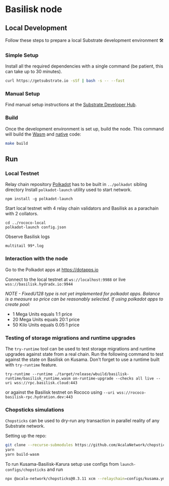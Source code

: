 # Basilisk node

## Local Development

Follow these steps to prepare a local Substrate development environment :hammer_and_wrench:

### Simple Setup

Install all the required dependencies with a single command (be patient, this can take up to 30
minutes).

```bash
curl https://getsubstrate.io -sSf | bash -s -- --fast
```

### Manual Setup

Find manual setup instructions at the
[Substrate Developer Hub](https://substrate.dev/docs/en/knowledgebase/getting-started/#manual-installation).

### Build

Once the development environment is set up, build the node. This command will build the
[Wasm](https://substrate.dev/docs/en/knowledgebase/advanced/executor#wasm-execution) and
[native](https://substrate.dev/docs/en/knowledgebase/advanced/executor#native-execution) code:

```bash
make build
```

## Run

### Local Testnet

Relay chain repository [Polkadot](https://github.com/paritytech/polkadot) has to be built in `../polkadot` sibling directory
Install `polkadot-launch` utility used to start network.

```
npm install -g polkadot-launch
```

Start local testnet with 4 relay chain validators and Basilisk as a parachain with 2 collators.

```
cd ../rococo-local
polkadot-launch config.json
```

Observe Basilisk logs

```
multitail 99*.log
```

### Interaction with the node

Go to the Polkadot apps at https://dotapps.io

Connect to the local testnet at `ws://localhost:9988` or live `wss://basilisk.hydradx.io:9944`

*NOTE - FixedU128 type is not yet implemented for polkadot apps. Balance is a measure so price can be reasonably selected. If using polkadot apps to create pool:*
- 1 Mega Units equals 1:1 price
- 20 Mega Units equals 20:1 price
- 50 Kilo Units equals 0.05:1 price

### Testing of storage migrations and runtime upgrades

The `try-runtime` tool can be used to test storage migrations and runtime upgrades against state from a real chain.
Run the following command to test against the state on Basilisk on Kusama.
Don't forget to use a runtime built with `try-runtime` feature.
```
try-runtime --runtime ./target/release/wbuild/basilisk-runtime/basilisk_runtime.wasm on-runtime-upgrade --checks all live --uri wss://rpc.basilisk.cloud:443
```
or against the Basilisk testnet on Rococo using `--uri wss://rococo-basilisk-rpc.hydration.dev:443`


### Chopsticks simulations
`Chopsticks` can be used to dry-run any transaction in parallel reality of any Substrate network.

Setting up the repo:
```bash
git clone --recurse-submodules https://github.com/AcalaNetwork/chopsticks.git && cd chopsticks
yarn
yarn build-wasm
```
To run Kusama-Basilisk-Karura setup use configs from `launch-configs/chopsticks` and run
```bash
npx @acala-network/chopsticks@0.3.11 xcm --relaychain=configs/kusama.yml --parachain=configs/basilisk.yml --parachain=configs/karura.yml
```